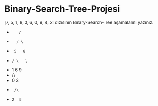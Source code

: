 # Binary-Search-Tree-Projesi
[7, 5, 1, 8, 3, 6, 0, 9, 4, 2] dizisinin Binary-Search-Tree aşamalarını yazınız.

-        7
-       / \
-      5   8 
-     / \   \
-    1   6   9
-    /\
-   0  3
-      /\
-     2  4 
